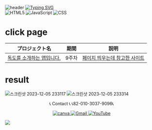 
![header](https://capsule-render.vercel.app/api?type=egg&color=gradient&height=300&section=header&text=welcome%2&fontSize=50&desc=10주차%20회사%20소개%20앱)
[![Typing SVG](https://readme-typing-svg.demolab.com?font=Fira+Code&pause=1000&random=false&width=435&lines=Challenge+And+Lead)](https://git.io/typing-svg)<br>
![HTML5](https://img.shields.io/badge/HTML5-E34F26?style=flat-square&logo=html5&logoColor=white)
![JavaScript](https://img.shields.io/badge/JavaScript-F7DF1E?style=for-the-badge&logo=javascript&logoColor=black)
![CSS](https://img.shields.io/badge/CSS-1572B6?style=for-the-badge&logo=css3&logoColor=white)

# click page
 | プロジェクト名           | 期間          | 説明                 |
  |------------------------|---------------|--------------------|
 |[독도를 소개하는 앱입니다.](https://dockdointroduce.netlify.app/)|9주차|[페이지 띄우는데 참고한 사이트](https://app.netlify.com/sites/dockdointroduce/configuration/general) |

# result
![스크린샷 2023-12-05 233117](https://github.com/do04200611/CORODOVA/assets/74278578/f7ac624a-b4e9-4b78-a930-bb913337001d)
![스크린샷 2023-12-05 233314](https://github.com/do04200611/CORODOVA/assets/74278578/9f0f6bf5-4ca9-4205-a947-6d298284c331)



 <p align="center">
  📞 Contact 📞
  📞82-010-3037-9096📞
</p>

<p align="center">
 <a href="https://www.canva.com/design/DAFzY5opUiA/Ge33dSKE16cErBaDJDp-BA/edit">
    <img src="https://img.shields.io/badge/canva-00C4CC?style=for-the-badge&logo=canva" alt="canva">
  </a>
  <a href="mailto:a01030379096@gmail.com">
    <img src="https://img.shields.io/badge/-Gmail-red?style=for-the-badge&logo=Gmail" alt="Gmail">
  </a>
  <a href="https://www.youtube.com/channel/UC484ZJMavtoPOI4ey-HFdCA">
   <img src="https://img.shields.io/badge/-YouTube-red?style=for-the-badge&logo=youtube"   alt="YouTube">
 </a>
</p>
<img src="https://capsule-render.vercel.app/api?type=egg&color=gradient&height=100&text=Thank%20you%20for%20watching.&section=footer" />
